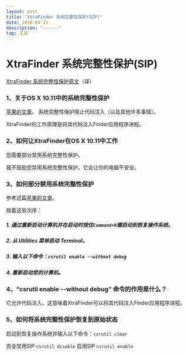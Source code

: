 ```yaml
---
layout: post
title: "XtraFinder 系统完整性保护(SIP)"
date: 2018-04-21 
description: "------"
tag: 工具
--- 
```


# XtraFinder 系统完整性保护(SIP) 
[XtraFinder 系统完整性保护原文](http://www.trankynam.com/xtrafinder/sip.html)（译）

### 1、关于OS X 10.11中的系统完整性保护

[苹果的文章](https://support.apple.com/en-us/HT204899)。
系统完整性保护阻止代码注入（以及其他许多事情）。

XtraFinder的工作原理是将其代码注入Finder应用程序进程。


### 2、如何让XtraFinder在OS X 10.11中工作
您需要部分禁用系统完整性保护。

我不鼓励您禁用系统完整性保护。它会让你的电脑不安全。

### 3、如何部分禁用系统完整性保护
参考这篇[苹果的文章](https://developer.apple.com/library/content/documentation/Security/Conceptual/System_Integrity_Protection_Guide/ConfiguringSystemIntegrityProtection/ConfiguringSystemIntegrityProtection.html)。

按着这些次序：

##### 1. 通过重新启动计算机并在启动时按住`Command+R`键启动到恢复操作系统。
##### 2. 从 Utilities 菜单启动 Terminal。
##### 3. 输入以下命令：`csrutil enable --without debug`
##### 4. 重新启动您的计算机。

### 4、“csrutil enable --without debug” 命令的作用是什么？
它允许代码注入。这意味着XtraFinder可以将其代码注入Finder应用程序进程。


### 5、如何将系统完整性保护恢复到原始状态
启动到恢复操作系统并输入以下命令：`csrutil clear`

完全禁用SIP `csrutil disable`
启用SIP `csrutil enable`

